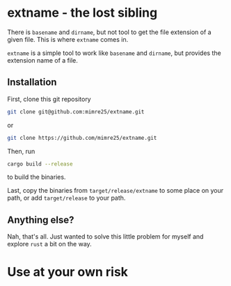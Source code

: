 # extname - the lost sibling
There is `basename` and `dirname`, but not tool to get the file extension of a given file.
This is where `extname` comes in.

`extname` is a simple tool to work like `basename` and `dirname`, but provides the extension name of a file.


## Installation
First, clone this git repository
```sh
git clone git@github.com:mimre25/extname.git
```
or
```sh
git clone https://github.com/mimre25/extname.git
```

Then, run
```sh
cargo build --release
```
to build the binaries.

Last, copy the binaries from `target/release/extname` to some place on your path, or add `target/release` to your path.

## Anything else?
Nah, that's all.
Just wanted to solve this little problem for myself and explore `rust` a bit on the way.


# Use at your own risk
